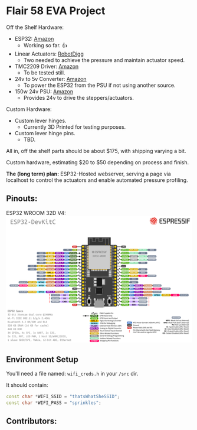 # Flair 58 EVA Project

Off the Shelf Hardware: 
- ESP32: [Amazon](https://www.amazon.com/dp/B089F6BY3C?psc=1&ref=ppx_yo2ov_dt_b_product_details)
    - Working so far. 👍
- Linear Actuators: [RobotDigg](https://robotdigg.com/product/1815/9-36VDC-stepper-motor-gear-drive-linear-actuator)
    - Two needed to achieve the pressure and maintain actuator speed.
- TMC2209 Driver: [Amazon](https://www.amazon.com/dp/B08DFV4QQ1?psc=1&ref=ppx_yo2ov_dt_b_product_details)
    - To be tested still. 
- 24v to 5v Converter:  [Amazon](https://www.amazon.com/dp/B08NZV88MC?psc=1&ref=ppx_yo2ov_dt_b_product_details)
    - To power the ESP32 from the PSU if not using another source.
- 150w 24v PSU:  [Amazon](https://www.amazon.com/dp/B077B7DHYL?psc=1&ref=ppx_yo2ov_dt_b_product_details)
    - Provides 24v to drive the steppers/actuators. 

Custom Hardware:
- Custom lever hinges.
    - Currently 3D Printed for testing purposes. 
- Custom lever hinge pins. 
    - TBD.


All in, off the shelf parts should be about $175, with shipping varying a bit.

Custom hardware, estimating $20 to $50 depending on process and finish. 

**The (long term) plan:** ESP32-Hosted webserver, serving a page via localhost to control the actuators and enable automated pressure profiling. 

## Pinouts:

ESP32 WROOM 32D V4:
![image](/img/esp32_pinout.png)
<!-- TMC2209 Stepper Driver - ![image](/img/tmc2209_pinout.png) -->

## Environment Setup
You'll need a file named: `wifi_creds.h` in your `/src` dir. 

It should contain: 

```C++
const char *WIFI_SSID = "thatsWhatSheSSID";
const char *WIFI_PASS = "sprinkles";
```

## Contributors: